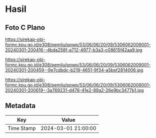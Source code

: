 # Hasil

## Foto C Plano

https://sirekap-obj-formc.kpu.go.id/e308/pemilu/ppwp/53/06/06/20/09/5306062009001-20240301-200416--4bda258f-a712-4977-b3a3-c08615f42aa9.jpg

https://sirekap-obj-formc.kpu.go.id/e308/pemilu/ppwp/53/06/06/20/09/5306062009001-20240301-200459--9e7cdbdc-b219-4651-9f34-a5bef2814006.jpg

https://sirekap-obj-formc.kpu.go.id/e308/pemilu/ppwp/53/06/06/20/09/5306062009001-20240301-200619--3a769231-d476-41e2-89a2-26e9bc3477b1.jpg


## Metadata

| Key        | Value               |
| ---------- | ------------------- |
| Time Stamp | 2024-03-01 21:00:00 |



